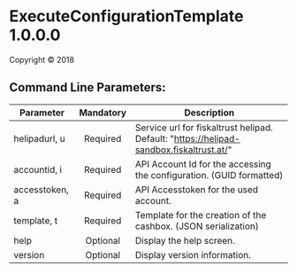 # ExecuteConfigurationTemplate 1.0.0.0

Copyright ©  2018

## Command Line Parameters:
  
| Parameter 			  	| Mandatory | Description 																						|
| --------------------------|:---------:|---------------------------------------------------------------------------------------------------|
| helipadurl, u				| Required  | Service url for fiskaltrust helipad. Default: "https://helipad-sandbox.fiskaltrust.at/"			|
| accountid, i				| Required	| API Account Id for the accessing the configuration. (GUID formatted)								|
| accesstoken, a			| Required	| API Accesstoken for the used account.																|
| template, t				| Required	| Template for the creation of the cashbox. (JSON serialization)									|
| help   					| Optional  | Display the help screen.																			|
| version   				| Optional  | Display version information.																		|